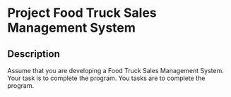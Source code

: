 # Project Food Truck Sales Management System

## Description
Assume that you are developing a Food Truck Sales Management System. Your task is to complete the program.
You tasks are to complete the program.
